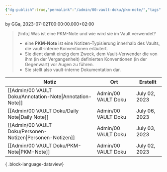 ```yaml
---
{"dg-publish":true,"permalink":"/admin/00-vault-doku/pkm-note/","tags":["class/admin"],"noteIcon":""}
---
```


by GGa, 2023-07-02T00:00:00.000+02:00  

> [!info] Was ist eine PKM-Note und wie wird sie im Vault verwendet?
> - eine **PKM-Note** ist eine Notizen-Typisierung innerhalb des Vaults, die vault-interne Konventionen erläutert. 
> - Sie dient damit einzig dem Zweck, dem Vault-Verwender die von ihm (in der Vergangenheit) definierten Konventionen (in der Gegenwart) vor Augen zu führen. 
> - Sie stellt also vault-interne Dokumentation dar.

| Notiz                                                         | Ort                 | Erstellt      |
| ------------------------------------------------------------- | ------------------- | ------------- |
| [[Admin/00 VAULT Doku/Annotation-Note\|Annotation-Note]]   | Admin/00 VAULT Doku | July 02, 2023 |
| [[Admin/00 VAULT Doku/Daily Note\|Daily Note]]             | Admin/00 VAULT Doku | July 06, 2023 |
| [[Admin/00 VAULT Doku/Personen-Notizen\|Personen-Notizen]] | Admin/00 VAULT Doku | July 03, 2023 |
| [[Admin/00 VAULT Doku/PKM-Note\|PKM-Note]]                 | Admin/00 VAULT Doku | July 02, 2023 |

{ .block-language-dataview}


